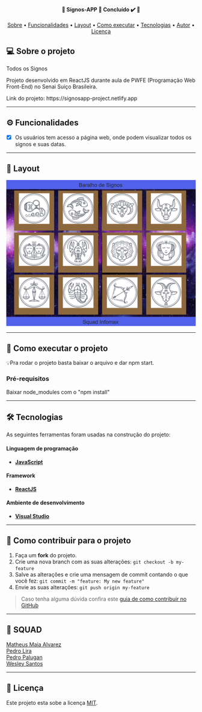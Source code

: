 <h4 align="center"> 
	🚧  Signos-APP 🚀 Concluído ✔️ 🚧
</h4>

<p align="center">
 <a href="#-sobre-o-projeto">Sobre</a> •
 <a href="#-Funcionalidades">Funcionalidades</a> •
 <a href="#-layout">Layout</a> • 
 <a href="#-como-executar-o-projeto">Como executar</a> • 
 <a href="#-tecnologias">Tecnologias</a> • 
 <a href="#-autor">Autor</a> • 
 <a href="#user-content--licença">Licença</a>
</p>


## 💻 Sobre o projeto

Todos os Signos

Projeto desenvolvido em ReactJS durante aula de PWFE (Programação Web Front-End) no Senai Suiço Brasileira. 

<p>Link do projeto: https://signosapp-project.netlify.app</p>

---

## ⚙️ Funcionalidades

- [x] Os usuários tem acesso a página web, onde podem visualizar todos os signos e suas datas.

---

## 🎨 Layout
![Signos Web](https://github.com/Innovation-Skyline0/Signos-APP/blob/main/_assets/layout.png)

---

## 🚀 Como executar o projeto

💡Pra rodar o projeto basta baixar o arquivo e dar npm start.

### Pré-requisitos

Baixar node_modules com o "npm install"

---

## 🛠 Tecnologias

As seguintes ferramentas foram usadas na construção do projeto:

#### **Linguagem de programação**

-   **[JavaScript](https://developer.mozilla.org/pt-BR/docs/Web/JavaScript)**

#### **Framework**

-   **[ReactJS](https://pt-br.reactjs.org)**


#### **Ambiente de desenvolvimento**

-   **[Visual Studio](https://visualstudio.microsoft.com)**

---

## 💪 Como contribuir para o projeto

1. Faça um **fork** do projeto.
2. Crie uma nova branch com as suas alterações: `git checkout -b my-feature`
3. Salve as alterações e crie uma mensagem de commit contando o que você fez: `git commit -m "feature: My new feature"`
4. Envie as suas alterações: `git push origin my-feature`
> Caso tenha alguma dúvida confira este [guia de como contribuir no GitHub](./CONTRIBUTING.md)

---

## 🦸 SQUAD

<a href="https://br.linkedin.com/in/matheus-maia-alvarez-">Matheus Maia Alvarez</a>
<br />
<a href="https://github.com/lir4">Pedro Lira</a>
<br />
<a href="https://github.com/pedropalugan">Pedro Palugan</a>
<br />
<a href="https://github.com/WesleWW">Wesley Santos</a>
<br />

---

## 📝 Licença

Este projeto esta sobe a licença [MIT](./LICENSE).
